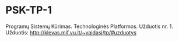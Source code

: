 # PSK-TP-1
Programų Sistemų Kūrimas. Technologinės Platformos. Užduotis nr. 1. 
Užduotis: http://klevas.mif.vu.lt/~vaidasj/tp/#uzduotys
